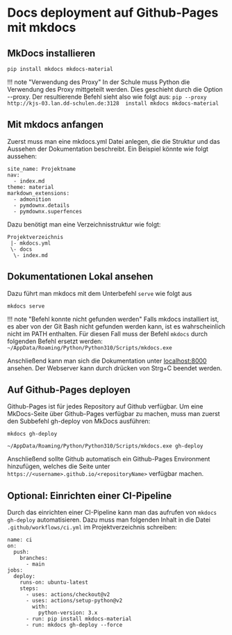 # Docs deployment auf Github-Pages mit mkdocs

## MkDocs installieren

```
pip install mkdocs mkdocs-material
```

!!! note "Verwendung des Proxy"
	In der Schule muss Python die Verwendung des Proxy mittgeteilt werden. Dies geschieht durch die Option --proxy. Der resultierende Befehl sieht also wie folgt aus:
	```
	pip --proxy http://kjs-03.lan.dd-schulen.de:3128  install mkdocs mkdocs-material
	```

## Mit mkdocs anfangen

Zuerst muss man eine mkdocs.yml Datei anlegen, die die Struktur und das Aussehen der Dokumentation beschreibt. Ein Beispiel könnte wie folgt aussehen:
```
site_name: Projektname
nav:
  - index.md
theme: material
markdown_extensions:
  - admonition
  - pymdownx.details
  - pymdownx.superfences
```

Dazu benötigt man eine Verzeichnisstruktur wie folgt:
```
Projektverzeichnis
 |- mkdocs.yml
 \- docs
  \- index.md
```

## Dokumentationen Lokal ansehen

Dazu führt man mkdocs mit dem Unterbefehl `serve` wie folgt aus
```
mkdocs serve
```

!!! note "Befehl konnte nicht gefunden werden"
	Falls mkdocs installiert ist, es aber von der Git Bash nicht gefunden werden kann, ist es wahrscheinlich nicht im PATH enthalten. Für diesen Fall muss der Befehl `mkdocs` durch folgenden Befehl ersetzt werden:
	```
	~/AppData/Roaming/Python/Python310/Scripts/mkdocs.exe
	```

Anschließend kann man sich die Dokumentation unter [localhost:8000](http://localhost:8000) ansehen.
Der Webserver kann durch drücken von Strg+C beendet werden.

## Auf Github-Pages deployen

Github-Pages ist für jedes Repository auf Github verfügbar.
Um eine MkDocs-Seite über Github-Pages verfügbar zu machen, muss man zuerst den Subbefehl gh-deploy von MkDocs ausführen:
```
mkdocs gh-deploy
```
```
~/AppData/Roaming/Python/Python310/Scripts/mkdocs.exe gh-deploy
```

Anschließend sollte Github automatisch ein Github-Pages Environment hinzufügen, welches die Seite unter `https://<username>.github.io/<repositoryName>` verfügbar machen.

## Optional: Einrichten einer CI-Pipeline

Durch das einrichten einer CI-Pipeline kann man das aufrufen von `mkdocs gh-deploy` automatisieren. Dazu muss man folgenden Inhalt in die Datei `.github/workflows/ci.yml` im Projektverzeichnis schreiben:
```
name: ci 
on:
  push:
    branches:
      - main
jobs:
  deploy:
    runs-on: ubuntu-latest
    steps:
      - uses: actions/checkout@v2
      - uses: actions/setup-python@v2
        with:
          python-version: 3.x
      - run: pip install mkdocs-material 
      - run: mkdocs gh-deploy --force

```

